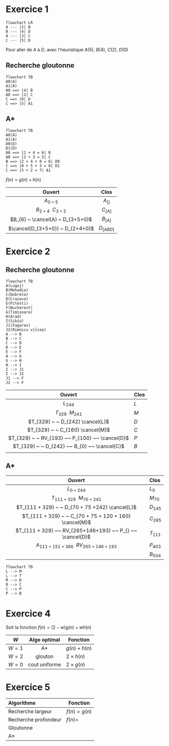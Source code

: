 # Exercice 1

```mermaid
flowchart LR
A --- |2| B
B --- |4| D
A --- |3| C
C --- |5| D
```


Pour aller de $A$ à $D$, avec l'heuristique $A(5), ~ B(4), ~ C(2), ~ D(0)$

## Recherche gloutonne
```mermaid
flowchart TB
A0(A)
A1(A)
A0 ==> |4| B
A0 ==> |2| C
C ==> |0| D
C ==> |5| A1
```

## A*

```mermaid
flowchart TB
A0(A)
A1(A)
D0(D)
D1(D)
A0 ==> |2 + 4 = 6| B
A0 ==> |2 + 3 = 5| C
B ==> |2 + 4 + 0 = 6| D0
C ==> |0 + 5 + 3 = 8| D1
C ==> |5 + 2 = 7| A1
```

$f(n)=g(n)+h(n)$

|              Ouvert              |    Clos     |
| :------------------------------: | :---------: |
|            $A_{0+5}$             |  $A_{[]}$   |
|       $B_{2+4} ~~ C_{3+2}$       |  $C_{[A]}$  |
| $B_{6} ~ \cancel{A} ~ D_{3+5+0}$ |  $B_{[A]}$  |
| $\cancel{D_{3+5+0}} ~ D_{2+4+0}$ | $D_{[ABD]}$ |

# Exercice 2

## Recherche gloutonne

```mermaid
flowchart TB
A(Lugoj)
B(Mehadia)
C(Dobreta)
D(Craiova)
E(Pitesti)
F(Bucharest)
G(Timisoara)
H(Arad)
I(Sibiu)
J1(Fagaras)
J2(Rimnicu vilcea)
A --> B
B --> C
C --> D
D --> E
E --> F
A --> G
G --> H
H --> I
I --> J1
I --> J2
J1 --> F
J2 --> F
```

|                     Ouvert                      | Clos |
| :---------------------------------------------: | :--- |
|                    $L_{244}$                    | $L$  |
|              $T_{329} ~ ~ M_{241}$              | $M$  |
|        $T_{329} ~ ~ D_{242} \cancel{L}$         | $D$  |
|        $T_{329} ~ ~ C_{160} \cancel{M}$         | $C$  |
| $T_{329} ~ ~ RV_{193} ~~ P_{100} ~~ \cancel{D}$ | $P$  |
|  $T_{329} ~ ~ D_{242} ~~ B_{0} ~~ \cancel{C}$   | $B$  |
|                                                 |      |
## A*

|                           Ouvert                           | Clos      |
| :--------------------------------------------------------: | :-------- |
|                       $L_{0 + 244}$                        | $L_{0}$   |
|              $T_{111 + 329} ~ ~ M_{70 + 241}$              | $M_{70}$  |
|      $T_{111 + 329} ~ ~ D_{70 + 75 +242} \cancel{L}$       | $D_{145}$ |
|   $T_{111 + 329} ~ ~ C_{70 + 75 + 120 + 160} \cancel{M}$   | $C_{265}$ |
| $T_{111 + 329} ~~ RV_{265+146+193} ~~  P_{} ~~ \cancel{D}$ | $T_{111}$ |
|           $A_{111+151+366} ~~ RV_{265+146+193}$            | $P_{403}$ |
|                                                            | $B_{504}$ |


```mermaid
flowchart TB
L --> M
L --> T
M --> D
D --> C
C --> P
P --> B
```

# Exercice 4

Soit la fonction $f(n)=(2-w)g(n)+wh(n)$

|   $W$   | Algo optimal  | Fonction        |
| :-----: | :-----------: | --------------- |
| $W = 1$ |      A*       | $g(n) + h(n)$   |
| $W = 2$ |    glouton    | $2 \times h(n)$ |
| $W = 0$ | cout uniforme | $2 \times g(n)$ |
# Exercice 5

|      Algorithme      | Fonction      |
| :------------------- | ------------- |
|  Recherche largeur   | $f(n) = g(n)$ |
| Recherche profondeur | $f(n)=$       |
|      Gloutonne       |               |
|          A*          |               |
